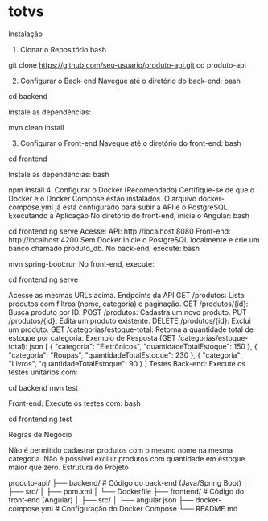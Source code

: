 # totvs
Instalação
1. Clonar o Repositório
bash

git clone https://github.com/seu-usuario/produto-api.git
cd produto-api

2. Configurar o Back-end
Navegue até o diretório do back-end:
bash

cd backend

Instale as dependências:

mvn clean install

3. Configurar o Front-end
Navegue até o diretório do front-end:
bash

cd frontend

Instale as dependências:
bash

npm install
4. Configurar o Docker (Recomendado)
Certifique-se de que o Docker e o Docker Compose estão instalados.
O arquivo docker-compose.yml já está configurado para subir a API e o PostgreSQL.
Executando a Aplicação
No diretório do front-end, inicie o Angular:
bash

cd frontend
ng serve
Acesse:
API: http://localhost:8080
Front-end: http://localhost:4200
Sem Docker
Inicie o PostgreSQL localmente e crie um banco chamado produto_db.
No back-end, execute:
bash

mvn spring-boot:run
No front-end, execute:

cd frontend
ng serve

Acesse as mesmas URLs acima.
Endpoints da API
GET /produtos: Lista produtos com filtros (nome, categoria) e paginação.
GET /produtos/{id}: Busca produto por ID.
POST /produtos: Cadastra um novo produto.
PUT /produtos/{id}: Edita um produto existente.
DELETE /produtos/{id}: Exclui um produto.
GET /categorias/estoque-total: Retorna a quantidade total de estoque por categoria.
Exemplo de Resposta (GET /categorias/estoque-total):
json
[
  { "categoria": "Eletrônicos", "quantidadeTotalEstoque": 150 },
  { "categoria": "Roupas", "quantidadeTotalEstoque": 230 },
  { "categoria": "Livros", "quantidadeTotalEstoque": 90 }
]
Testes
Back-end: Execute os testes unitários com:

cd backend
mvn test

Front-end: Execute os testes com:
bash

cd frontend
ng test

Regras de Negócio

Não é permitido cadastrar produtos com o mesmo nome na mesma categoria.
Não é possível excluir produtos com quantidade em estoque maior que zero.
Estrutura do Projeto

produto-api/
├── backend/                # Código do back-end (Java/Spring Boot)
│   ├── src/
│   ├── pom.xml
│   └── Dockerfile
├── frontend/               # Código do front-end (Angular)
│   ├── src/
│   └── angular.json
├── docker-compose.yml      # Configuração do Docker Compose
└── README.md

